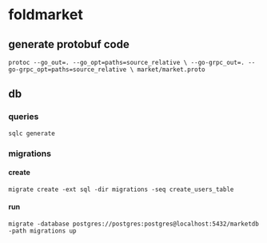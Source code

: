 # foldmarket

## generate protobuf code
`protoc --go_out=. --go_opt=paths=source_relative \
    --go-grpc_out=. --go-grpc_opt=paths=source_relative \
    market/market.proto`

## db
### queries
`sqlc generate`

### migrations

#### create
`migrate create -ext sql -dir migrations -seq create_users_table`

#### run
`migrate -database postgres://postgres:postgres@localhost:5432/marketdb -path migrations up`

